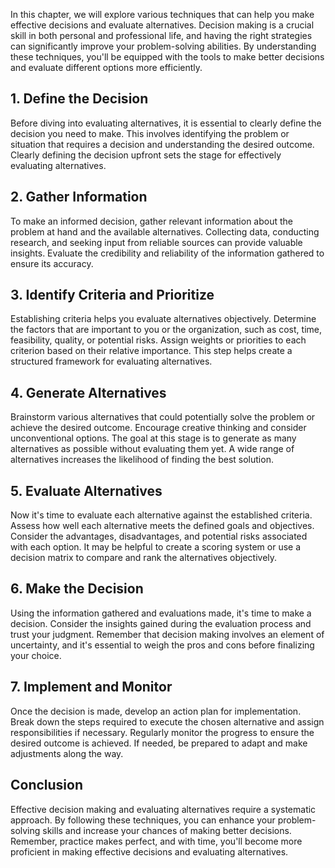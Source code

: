 
In this chapter, we will explore various techniques that can help you make effective decisions and evaluate alternatives. Decision making is a crucial skill in both personal and professional life, and having the right strategies can significantly improve your problem-solving abilities. By understanding these techniques, you'll be equipped with the tools to make better decisions and evaluate different options more efficiently.

## 1\. Define the Decision

Before diving into evaluating alternatives, it is essential to clearly define the decision you need to make. This involves identifying the problem or situation that requires a decision and understanding the desired outcome. Clearly defining the decision upfront sets the stage for effectively evaluating alternatives.

## 2\. Gather Information

To make an informed decision, gather relevant information about the problem at hand and the available alternatives. Collecting data, conducting research, and seeking input from reliable sources can provide valuable insights. Evaluate the credibility and reliability of the information gathered to ensure its accuracy.

## 3\. Identify Criteria and Prioritize

Establishing criteria helps you evaluate alternatives objectively. Determine the factors that are important to you or the organization, such as cost, time, feasibility, quality, or potential risks. Assign weights or priorities to each criterion based on their relative importance. This step helps create a structured framework for evaluating alternatives.

## 4\. Generate Alternatives

Brainstorm various alternatives that could potentially solve the problem or achieve the desired outcome. Encourage creative thinking and consider unconventional options. The goal at this stage is to generate as many alternatives as possible without evaluating them yet. A wide range of alternatives increases the likelihood of finding the best solution.

## 5\. Evaluate Alternatives

Now it's time to evaluate each alternative against the established criteria. Assess how well each alternative meets the defined goals and objectives. Consider the advantages, disadvantages, and potential risks associated with each option. It may be helpful to create a scoring system or use a decision matrix to compare and rank the alternatives objectively.

## 6\. Make the Decision

Using the information gathered and evaluations made, it's time to make a decision. Consider the insights gained during the evaluation process and trust your judgment. Remember that decision making involves an element of uncertainty, and it's essential to weigh the pros and cons before finalizing your choice.

## 7\. Implement and Monitor

Once the decision is made, develop an action plan for implementation. Break down the steps required to execute the chosen alternative and assign responsibilities if necessary. Regularly monitor the progress to ensure the desired outcome is achieved. If needed, be prepared to adapt and make adjustments along the way.

## Conclusion

Effective decision making and evaluating alternatives require a systematic approach. By following these techniques, you can enhance your problem-solving skills and increase your chances of making better decisions. Remember, practice makes perfect, and with time, you'll become more proficient in making effective decisions and evaluating alternatives.
